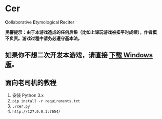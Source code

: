 # Cer
**C**ollaborative **E**tymological **R**eciter

**民警提示：由于本游戏造成的任何后果（比如上课玩游戏被扣平时成绩），作者概不负责。游戏过程中请务必遵守基本法。**

## 如果你不想二次开发本游戏，请直接 [下载 Windows 版](https://github.com/xmcp/cer/releases)。

## 面向老司机的教程
1. 安装 Python 3.x
2. `pip install -r requirements.txt`
3. `./cer.py`
4. `http://127.0.0.1:7654/`
